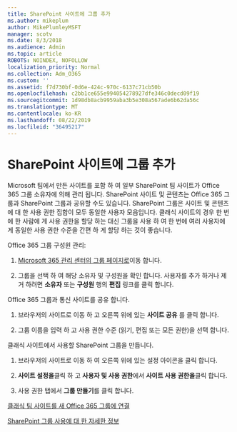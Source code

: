 ```yaml
---
title: SharePoint 사이트에 그룹 추가
ms.author: mikeplum
author: MikePlumleyMSFT
manager: scotv
ms.date: 8/3/2018
ms.audience: Admin
ms.topic: article
ROBOTS: NOINDEX, NOFOLLOW
localization_priority: Normal
ms.collection: Adm_O365
ms.custom: ''
ms.assetid: f7d730bf-0d6e-424c-970c-6137c71cb50b
ms.openlocfilehash: c2bb1ce655e994054278927dfe346c0decd09f19
ms.sourcegitcommit: 1d98db8acb9959aba3b5e308a567ade6b62da56c
ms.translationtype: MT
ms.contentlocale: ko-KR
ms.lasthandoff: 08/22/2019
ms.locfileid: "36495217"
---
```

# <a name="add-a-group-to-a-sharepoint-site"></a>SharePoint 사이트에 그룹 추가

Microsoft 팀에서 만든 사이트를 포함 하 여 일부 SharePoint 팀 사이트가 Office 365 그룹 소유자에 의해 관리 됩니다. SharePoint 사이트 및 콘텐츠는 Office 365 그룹과 SharePoint 그룹과 공유할 수도 있습니다. SharePoint 그룹은 사이트 및 콘텐츠에 대 한 사용 권한 집합이 모두 동일한 사용자 모음입니다. 클래식 사이트의 경우 한 번에 한 사람에 게 사용 권한을 할당 하는 대신 그룹을 사용 하 여 한 번에 여러 사용자에 게 동일한 사용 권한 수준을 간편 하 게 할당 하는 것이 좋습니다.
  
Office 365 그룹 구성원 관리:
  
1. [Microsoft 365 관리 센터의 그룹 페이지로](https://portal.office.com/adminportal/home#/groups)이동 합니다.
    
2. 그룹을 선택 하 여 해당 소유자 및 구성원을 확인 합니다. 사용자를 추가 하거나 제거 하려면 **소유자** 또는 **구성원** 행의 **편집** 링크를 클릭 합니다. 
    
Office 365 그룹과 통신 사이트를 공유 합니다.
  
1. 브라우저의 사이트로 이동 하 고 오른쪽 위에 있는 **사이트 공유** 를 클릭 합니다. 
    
2. 그룹 이름을 입력 하 고 사용 권한 수준 (읽기, 편집 또는 모든 권한)을 선택 합니다.
    
클래식 사이트에서 사용할 SharePoint 그룹을 만듭니다.
  
1. 브라우저의 사이트로 이동 하 여 오른쪽 위에 있는 설정 아이콘을 클릭 합니다.
    
2. **사이트 설정을**클릭 하 고 **사용자 및 사용 권한**에서 **사이트 사용 권한을**클릭 합니다.
    
3. 사용 권한 탭에서 **그룹 만들기**를 클릭 합니다.
    
[클래식 팀 사이트를 새 Office 365 그룹에 연결](https://go.microsoft.com/fwlink/?linkid=2008654)
  
[SharePoint 그룹 사용에 대 한 자세한 정보](https://go.microsoft.com/fwlink/?linkid=874658)
  

